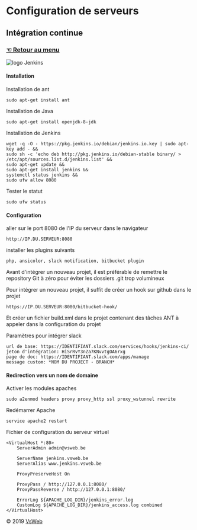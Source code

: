 Configuration de serveurs
==
Intégration continue
-
### [&#9756; Retour au menu](../README.md)
![logo Jenkins](https://wiki.jenkins.io/download/attachments/2916393/logo.png?version=1&modificationDate=1302753947000&api=v2 "logo jenkins")

#### Installation
Installation de ant

    sudo apt-get install ant
    
Installation de Java

    sudo apt-get install openjdk-8-jdk
    
Installation de Jenkins

    wget -q -O - https://pkg.jenkins.io/debian/jenkins.io.key | sudo apt-key add - &&
    sudo sh -c 'echo deb http://pkg.jenkins.io/debian-stable binary/ > /etc/apt/sources.list.d/jenkins.list' &&
    sudo apt-get update &&
    sudo apt-get install jenkins &&
    systemctl status jenkins &&
    sudo ufw allow 8080
    
Tester le statut

    sudo ufw status

#### Configuration
aller sur le port 8080 de l'IP du serveur dans le navigateur

    http://IP.DU.SERVEUR:8080
    
installer les plugins suivants

    php, ansicolor, slack notification, bitbucket plugin
    
Avant d'intégrer un nouveau projet, il est préférable de remettre le repository Git à zéro pour éviter les dossiers .git trop volumineux

Pour intégrer un nouveau projet, il suffit de créer un hook sur github dans le projet

    https://IP.DU.SERVEUR:8080/bitbucket-hook/
    
Et créer un fichier build.xml dans le projet contenant des tâches ANT à appeler dans la configuration du projet

Paramètres pour intégrer slack

    url de base: https://IDENTIFIANT.slack.com/services/hooks/jenkins-ci/
    jeton d'intégration: HiSrRvY3nZa7KNvvtgOA6rxg
    page de doc: https://IDENTIFIANT.slack.com/apps/manage
    message custom: *NOM DU PROJECT - BRANCH*
    
#### Redirection vers un nom de domaine
Activer les modules apaches

    sudo a2enmod headers proxy proxy_http ssl proxy_wstunnel rewrite
    
Redémarrer Apache

    service apache2 restart
    
Fichier de configuration du serveur virtuel

    <VirtualHost *:80>
    	ServerAdmin admin@vsweb.be
    
    	ServerName jenkins.vsweb.be
    	ServerAlias www.jenkins.vsweb.be
    
    	ProxyPreserveHost On
        
        ProxyPass / http://127.0.0.1:8080/
        ProxyPassReverse / http://127.0.0.1:8080/
    
    	ErrorLog ${APACHE_LOG_DIR}/jenkins_error.log
    	CustomLog ${APACHE_LOG_DIR}/jenkins_access.log combined
    </VirtualHost>
   
&copy; 2019 [VsWeb](https://vsweb.be)